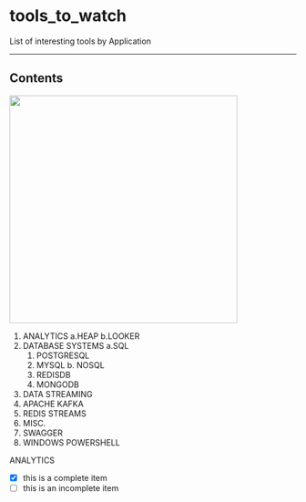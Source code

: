 # tools_to_watch
List of interesting tools by Application

-------------
Contents
-------------

<img src="https://octodex.github.com/images/privateinvestocat.jpg" width="400" height="400">

1. ANALYTICS
  a.HEAP
  b.LOOKER
2. DATABASE SYSTEMS
  a.SQL
    1. POSTGRESQL
    2. MYSQL
  b. NOSQL
    1. REDISDB
    2. MONGODB
3. DATA STREAMING
  1. APACHE KAFKA
  2. REDIS STREAMS
4. MISC.
  1. SWAGGER
  2. WINDOWS POWERSHELL


ANALYTICS

- [x] this is a complete item 
- [ ] this is an incomplete item
